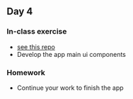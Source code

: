 ## Day 4

### In-class exercise
 - [see this repo](https://github.com/misterBIT/angular2-day4-exercise)
 - Develop the app main ui components

### Homework
- Continue your work to finish the app
